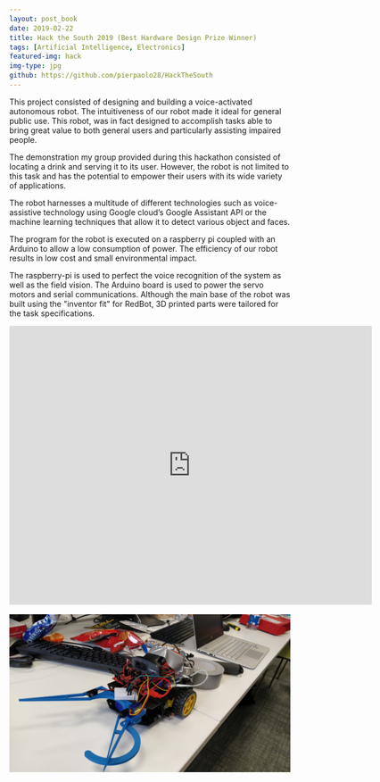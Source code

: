 ```yaml
---
layout: post_book
date: 2019-02-22
title: Hack the South 2019 (Best Hardware Design Prize Winner)
tags: [Artificial Intelligence, Electronics]
featured-img: hack
img-type: jpg
github: https://github.com/pierpaolo28/HackTheSouth
---
```


This project consisted of designing and building a voice-activated
autonomous robot. The intuitiveness of our robot made it ideal for
general public use. This robot, was in fact designed to accomplish tasks able to bring great value to both general users and particularly assisting impaired people.

The demonstration my group provided during this hackathon consisted of
locating a drink and serving it to its user. However, the robot is not
limited to this task and has the potential to empower their users
with its wide variety of applications.

The robot harnesses a multitude of different technologies such as
voice-assistive technology using Google cloud’s Google Assistant API
or the machine learning techniques that allow it to detect various
object and faces.

The program for the robot is executed on a raspberry pi coupled with
an Arduino to allow a low consumption of power. The efficiency of our
robot results in low cost and small environmental impact.

The raspberry-pi is used to perfect the voice recognition of the
system as well as the field vision. The Arduino board is used to power
the servo motors and serial communications. Although the main base
of the robot was built using the "inventor fit" for RedBot, 3D printed
parts were tailored for the task specifications.

<div style="text-align:center">
  <iframe
    class="vidio"
    width="650"
    height="500"
    src="https://www.youtube.com/embed/wRi87pQcaOA?rel=0"
    frameborder="0"
    allowfullscreen
  >
  </iframe>
</div>


![](/assets/img/posts/hack_robot.jpg)
